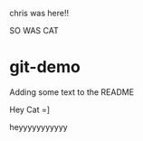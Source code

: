 chris was here!!

SO WAS CAT

# git-demo

Adding some text to the README

Hey Cat =]

heyyyyyyyyyyy
